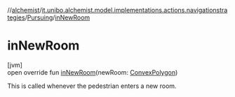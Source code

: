 //[alchemist](../../../index.md)/[it.unibo.alchemist.model.implementations.actions.navigationstrategies](../index.md)/[Pursuing](index.md)/[inNewRoom](in-new-room.md)

# inNewRoom

[jvm]\
open override fun [inNewRoom](in-new-room.md)(newRoom: [ConvexPolygon](../../it.unibo.alchemist.model.interfaces.geometry.euclidean2d/-convex-polygon/index.md))

This is called whenever the pedestrian enters a new room.
